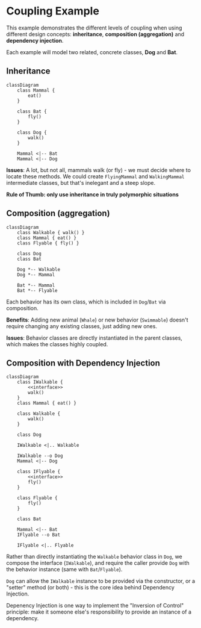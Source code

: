 # Coupling Example

This example demonstrates the different levels of coupling when using
different design concepts: **inheritance**, **composition (aggregation)**
and **dependency injection**.

Each example will model two related, concrete classes, **Dog** and **Bat**.

## Inheritance

```mermaid
classDiagram
    class Mammal {
        eat()
    }

    class Bat {
        fly()
    }

    class Dog {
        walk()
    }

    Mammal <|-- Bat
    Mammal <|-- Dog
```

**Issues**:
A lot, but not all, mammals walk (or fly) - we must decide where to locate these methods.
We could create `FlyingMammal` and `WalkingMammal` intermediate classes, but that's
inelegant and a steep slope.

**Rule of Thumb: only use inheritance in truly polymorphic situations**

## Composition (aggregation)

```mermaid
classDiagram
    class Walkable { walk() }
    class Mammal { eat() }
    class Flyable { fly() }

    class Dog
    class Bat

    Dog *-- Walkable
    Dog *-- Mammal

    Bat *-- Mammal
    Bat *-- Flyable
```

Each behavior has its own class, which is included in `Dog`/`Bat` via composition.

**Benefits**: Adding new animal (`Whale`) or new behavior (`Swimmable`) doesn't require changing
any existing classes, just adding new ones.

**Issues**: Behavior classes are directly instantiated in the parent classes, which makes
the classes highly coupled.

## Composition with Dependency Injection

```mermaid
classDiagram
    class IWalkable {
        <<interface>>
        walk()
    }
    class Mammal { eat() }

    class Walkable {
        walk()
    }
    
    class Dog

    IWalkable <|.. Walkable
    
    IWalkable --o Dog
    Mammal <|-- Dog

    class IFlyable {
        <<interface>>
        fly()
    }

    class Flyable {
        fly()
    }
    
    class Bat
    
    Mammal <|-- Bat
    IFlyable --o Bat

    IFlyable <|.. Flyable
```

Rather than directly instantiating the `Walkable` behavior class in `Dog`, we compose the
interface (`IWalkable`), and require the caller provide `Dog` with the behavior instance
(same with `Bat`/`Flyable`).

`Dog` can allow the `IWalkable` instance to be provided via the constructor, or
a "setter" method (or both) - this is the core idea behind Dependency Injection.

Depenency Injection is one way to implement the "Inversion of Control" principle:
make it someone else's responsibility to provide an instance of a dependency.

